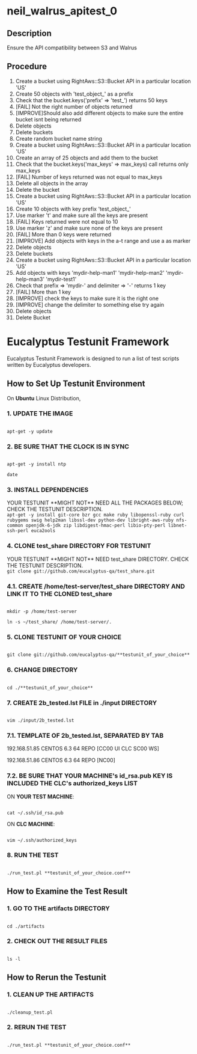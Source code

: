 neil_walrus_apitest_0
=====================

## Description

Ensure the API compatibility between S3 and Walrus

## Procedure

1. Create a bucket using RightAws::S3::Bucket API in a particular location 'US'
2. Create 50 objects with 'test_object_' as a prefix
3. Check that the bucket.keys('prefix' ⇒ 'test_') returns 50 keys
4. [FAIL] Not the right number of objects returned
5. [IMPROVE]Should also add different objects to make sure the entire bucket isnt being returned
6. Delete objects
7. Delete buckets
8. Create random bucket name string
9. Create a bucket using RightAws::S3::Bucket API in a particular location 'US'
10. Create an array of 25 objects and add them to the bucket
11. Check that the bucket.keys('max_keys' ⇒ max_keys) call returns only max_keys
12. [FAIL] Number of keys returned was not equal to max_keys
13. Delete all objects in the array
14. Delete the bucket
15. Create a bucket using RightAws::S3::Bucket API in a particular location 'US'
16. Create 10 objects with key prefix 'test_object_'
17. Use marker 't' and make sure all the keys are present
18. [FAIL] Keys returned were not equal to 10
19. Use marker 'z' and make sure none of the keys are present
20. [FAIL] More than 0 keys were returned
21. [IMPROVE] Add objects with keys in the a-t range and use a as marker
22. Delete objects
23. Delete buckets
24. Create a bucket using RightAws::S3::Bucket API in a particular location 'US'
25. Add objects with keys 'mydir-help-man1' 'mydir-help-man2' 'mydir-help-man3' 'mydir-test1'
26. Check that prefix ⇒ 'mydir-' and delimiter ⇒ '-' returns 1 key
27. [FAIL] More than 1 key
28. [IMPROVE] check the keys to make sure it is the right one
29. [IMPROVE] change the delimiter to something else try again
30. Delete objects
31. Delete Bucket



# Eucalyptus Testunit Framework

Eucalyptus Testunit Framework is designed to run a list of test scripts written by Eucalyptus developers.



## How to Set Up Testunit Environment

On **Ubuntu** Linux Distribution,

### 1. UPDATE THE IMAGE

<code>
apt-get -y update
</code>

### 2. BE SURE THAT THE CLOCK IS IN SYNC

<code>
apt-get -y install ntp
</code>

<code>
date
</code>

### 3. INSTALL DEPENDENCIES
<note>
YOUR TESTUNIT **MIGHT NOT** NEED ALL THE PACKAGES BELOW; CHECK THE TESTUNIT DESCRIPTION.
</note>

<code>
apt-get -y install git-core bzr gcc make ruby libopenssl-ruby curl rubygems swig help2man libssl-dev python-dev libright-aws-ruby nfs-common openjdk-6-jdk zip libdigest-hmac-perl libio-pty-perl libnet-ssh-perl euca2ools
</code>

### 4. CLONE test_share DIRECTORY FOR TESTUNIT
<note>
YOUR TESTUNIT **MIGHT NOT** NEED test_share DIRECTORY. CHECK THE TESTUNIT DESCRIPTION.
</note>

<code>
git clone git://github.com/eucalyptus-qa/test_share.git
</code>

### 4.1. CREATE /home/test-server/test_share DIRECTORY AND LINK IT TO THE CLONED test_share

<code>
mkdir -p /home/test-server
</code>

<code>
ln -s ~/test_share/ /home/test-server/.
</code>

### 5. CLONE TESTUNIT OF YOUR CHOICE

<code>
git clone git://github.com/eucalyptus-qa/**testunit_of_your_choice**
</code>

### 6. CHANGE DIRECTORY

<code>
cd ./**testunit_of_your_choice**
</code>

### 7. CREATE 2b_tested.lst FILE in ./input DIRECTORY

<code>
vim ./input/2b_tested.lst
</code>

### 7.1. TEMPLATE OF 2b_tested.lst, SEPARATED BY TAB

<sample>
192.168.51.85	CENTOS	6.3	64	REPO	[CC00 UI CLC SC00 WS]

192.168.51.86	CENTOS	6.3	64	REPO	[NC00]
</sample>

### 7.2. BE SURE THAT YOUR MACHINE's id_rsa.pub KEY IS INCLUDED THE CLC's authorized_keys LIST

ON **YOUR TEST MACHINE**:

<code>
cat ~/.ssh/id_rsa.pub
</code>

ON **CLC MACHINE**:

<code>
vim ~/.ssh/authorized_keys
</code>

### 8. RUN THE TEST

<code>
./run_test.pl **testunit_of_your_choice.conf**
</code>


## How to Examine the Test Result

### 1. GO TO THE artifacts DIRECTORY

<code>
cd ./artifacts
</code>

### 2. CHECK OUT THE RESULT FILES

<code>
ls -l
</code>


## How to Rerun the Testunit

### 1. CLEAN UP THE ARTIFACTS

<code>
./cleanup_test.pl
</code>

### 2. RERUN THE TEST

<code>
./run_test.pl **testunit_of_your_choice.conf**
</code>


